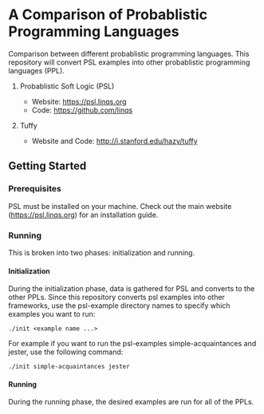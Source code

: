 # A Comparison of Probablistic Programming Languages

Comparison between different probablistic programming languages. This repository will convert PSL examples into other probablistic programming languages (PPL).

1) Probablistic Soft Logic (PSL)

   - Website: https://psl.linqs.org
   - Code: https://github.com/linqs

2) Tuffy

   - Website and Code: http://i.stanford.edu/hazy/tuffy

## Getting Started

### Prerequisites

PSL must be installed on your machine. Check out the main website (https://psl.linqs.org) for an installation guide.

### Running

This is broken into two phases: initialization and running.

#### Initialization

During the initialization phase, data is gathered for PSL and converts to the other PPLs. Since this repository converts psl examples into other frameworks, use the psl-example directory names to specify which examples you want to run:

```
./init <example name ...>
```

For example if you want to run the psl-examples simple-acquaintances and jester, use the following command:

```
./init simple-acquaintances jester
```

#### Running

During the running phase, the desired examples are run for all of the PPLs.
